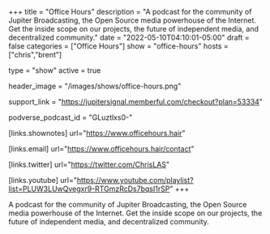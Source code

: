+++
title = "Office Hours"
description = "A podcast for the community of Jupiter Broadcasting, the Open Source media powerhouse of the Internet. Get the inside scope on our projects, the future of independent media, and decentralized community."
date = "2022-05-10T04:10:01-05:00"
draft = false
categories = ["Office Hours"]
show = "office-hours"
hosts = ["chris","brent"]

type = "show"
active = true

header_image = "/images/shows/office-hours.png"

support_link = "https://jupitersignal.memberful.com/checkout?plan=53334"

podverse_podcast_id = "GLuztlxs0-"

[links.shownotes]
  url="https://www.officehours.hair"

[links.email]
  url="https://www.officehours.hair/contact"

[links.twitter]
  url="https://twitter.com/ChrisLAS"

[links.youtube]
  url="https://www.youtube.com/playlist?list=PLUW3LUwQvegxr9-RTGmzRcDs7bqsI1rSP"
+++

A podcast for the community of Jupiter Broadcasting, the Open Source media powerhouse of the Internet. Get the inside scope on our projects, the future of independent media, and decentralized community.